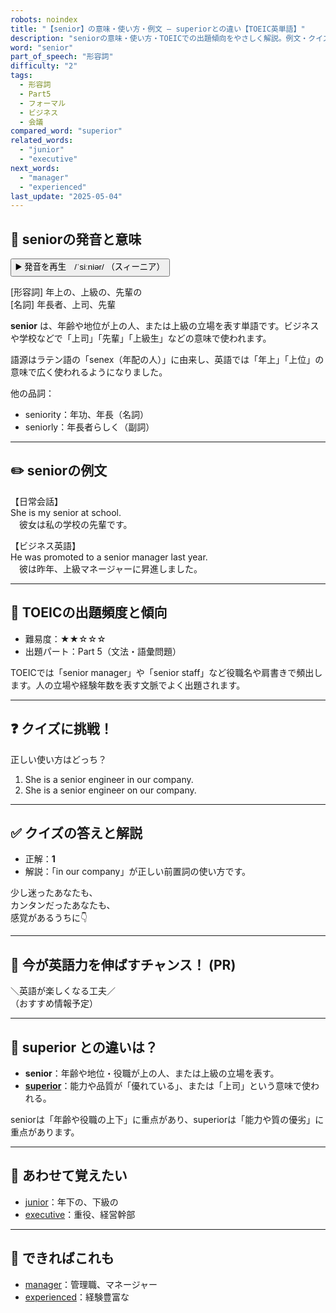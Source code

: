 ```yaml
---
robots: noindex
title: "【senior】の意味・使い方・例文 ― superiorとの違い【TOEIC英単語】"
description: "seniorの意味・使い方・TOEICでの出題傾向をやさしく解説。例文・クイズ付きでsuperiorとの違いもわかりやすく学べます。"
word: "senior"
part_of_speech: "形容詞"
difficulty: "2"
tags:
  - 形容詞
  - Part5
  - フォーマル
  - ビジネス
  - 会議
compared_word: "superior"
related_words:
  - "junior"
  - "executive"
next_words:
  - "manager"
  - "experienced"
last_update: "2025-05-04"
---
```


## 🔰 seniorの発音と意味

<button class="play-audio" onclick="playTTS('senior')">
  <span class="play-audio-main">
    ▶️ 発音を再生　/ˈsiːniər/
  </span>
  <span class="play-audio-sub">
    （スィーニア）
  </span>
</button>

[形容詞] 年上の、上級の、先輩の  
[名詞] 年長者、上司、先輩

**senior** は、年齢や地位が上の人、または上級の立場を表す単語です。ビジネスや学校などで「上司」「先輩」「上級生」などの意味で使われます。

語源はラテン語の「senex（年配の人）」に由来し、英語では「年上」「上位」の意味で広く使われるようになりました。

他の品詞：  
- seniority：年功、年長（名詞）
- seniorly：年長者らしく（副詞）

---

## ✏️ seniorの例文

【日常会話】  
She is my senior at school.  
　彼女は私の学校の先輩です。

【ビジネス英語】  
He was promoted to a senior manager last year.  
　彼は昨年、上級マネージャーに昇進しました。

---

## 🎯 TOEICの出題頻度と傾向

- 難易度：★★☆☆☆
- 出題パート：Part 5（文法・語彙問題）

TOEICでは「senior manager」や「senior staff」など役職名や肩書きで頻出します。人の立場や経験年数を表す文脈でよく出題されます。

---

## ❓ クイズに挑戦！

正しい使い方はどっち？

1. She is a senior engineer in our company.  
2. She is a senior engineer on our company.

---

## ✅ クイズの答えと解説

- 正解：**1**
- 解説：「in our company」が正しい前置詞の使い方です。

少し迷ったあなたも、  
カンタンだったあなたも、  
感覚があるうちに👇️

---

## 🚀 今が英語力を伸ばすチャンス！ (PR)

<div class="info-center">
＼英語が楽しくなる工夫／<br>  
（おすすめ情報予定）
</div>

---

## 🤔  superior との違いは？

- **senior**：年齢や地位・役職が上の人、または上級の立場を表す。
- **[superior](/word/superior)**：能力や品質が「優れている」、または「上司」という意味で使われる。

seniorは「年齢や役職の上下」に重点があり、superiorは「能力や質の優劣」に重点があります。

---

## 🧩 あわせて覚えたい

- [junior](/word/junior)：年下の、下級の
- [executive](/word/executive)：重役、経営幹部

---

## 📖 できればこれも

- [manager](/word/manager)：管理職、マネージャー
- [experienced](/word/experienced)：経験豊富な

<!-- cvid: aid25_bid25 -->

